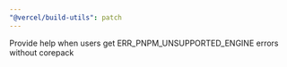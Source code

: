 ```yaml
---
"@vercel/build-utils": patch
---
```


Provide help when users get ERR_PNPM_UNSUPPORTED_ENGINE errors without corepack
